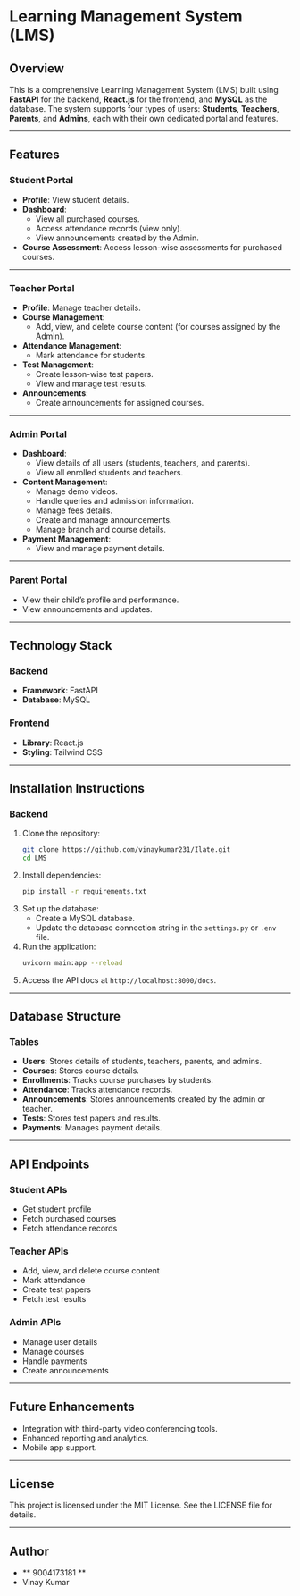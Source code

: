 # Learning Management System (LMS)

## Overview
This is a comprehensive Learning Management System (LMS) built using **FastAPI** for the backend, **React.js** for the frontend, and **MySQL** as the database. The system supports four types of users: **Students**, **Teachers**, **Parents**, and **Admins**, each with their own dedicated portal and features. 

---

## Features

### **Student Portal**
- **Profile**: View student details.
- **Dashboard**:
  - View all purchased courses.
  - Access attendance records (view only).
  - View announcements created by the Admin.
- **Course Assessment**: Access lesson-wise assessments for purchased courses.

---

### **Teacher Portal**
- **Profile**: Manage teacher details.
- **Course Management**:
  - Add, view, and delete course content (for courses assigned by the Admin).
- **Attendance Management**:
  - Mark attendance for students.
- **Test Management**:
  - Create lesson-wise test papers.
  - View and manage test results.
- **Announcements**:
  - Create announcements for assigned courses.

---

### **Admin Portal**
- **Dashboard**:
  - View details of all users (students, teachers, and parents).
  - View all enrolled students and teachers.
- **Content Management**:
  - Manage demo videos.
  - Handle queries and admission information.
  - Manage fees details.
  - Create and manage announcements.
  - Manage branch and course details.
- **Payment Management**:
  - View and manage payment details.

---

### **Parent Portal**
- View their child’s profile and performance.
- View announcements and updates.

---

## Technology Stack
### **Backend**
- **Framework**: FastAPI
- **Database**: MySQL

### **Frontend**
- **Library**: React.js
- **Styling**: Tailwind CSS

---

## Installation Instructions

### **Backend**
1. Clone the repository:
   ```bash
   git clone https://github.com/vinaykumar231/Ilate.git
   cd LMS
   ```
2. Install dependencies:
   ```bash
   pip install -r requirements.txt
   ```
3. Set up the database:
   - Create a MySQL database.
   - Update the database connection string in the `settings.py` or `.env` file.
4. Run the application:
   ```bash
   uvicorn main:app --reload
   ```
5. Access the API docs at `http://localhost:8000/docs`.

---

## Database Structure
### **Tables**
- **Users**: Stores details of students, teachers, parents, and admins.
- **Courses**: Stores course details.
- **Enrollments**: Tracks course purchases by students.
- **Attendance**: Tracks attendance records.
- **Announcements**: Stores announcements created by the admin or teacher.
- **Tests**: Stores test papers and results.
- **Payments**: Manages payment details.

---

## API Endpoints
### **Student APIs**
- Get student profile
- Fetch purchased courses
- Fetch attendance records

### **Teacher APIs**
- Add, view, and delete course content
- Mark attendance
- Create test papers
- Fetch test results

### **Admin APIs**
- Manage user details
- Manage courses
- Handle payments
- Create announcements

---

## Future Enhancements
- Integration with third-party video conferencing tools.
- Enhanced reporting and analytics.
- Mobile app support.

---

## License
This project is licensed under the MIT License. See the LICENSE file for details.

---

## Author
- ** 9004173181 **
- Vinay Kumar

